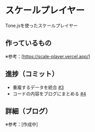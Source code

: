 # スケールプレイヤー

Tone.jsを使ったスケールプレイヤー

## 作っているもの

※参考：[https://scale-player.vercel.app/]

## 進捗（コミット）

- 重複するデータを統合 [#3](https://github.com/ryo-i/scale-player/issues/3)
- コードの内容をブログにまとめる [#4](https://github.com/ryo-i/scale-player/issues/4)

## 詳細（ブログ）

※参考：[作成中]